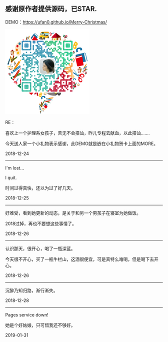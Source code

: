 感谢原作者提供源码，已STAR.
---
DEMO：https://ufan0.github.io/Merry-Christmas/

<img src="./demo.png">

RE：

喜欢上一个护理系女孩子，苦无不会搭讪，昨儿专程去献血，以此搭讪.......

今天送人家一个小礼物表示感谢，此DEMO就是嵌在小礼物贺卡上面的MORE。

2018-12-24

---

I'm lost...

I quit.

时间过得真快，还以为过了好几天。

2018-12-25

---

好难受，看到她更新的动态，是关于和另一个男孩子在寝室为她做饭。

2018过掉，再也不要想这些事情了。

2018-12-26

---

认识那天，很开心，喝了一瓶深蓝。

今天很不开心，买了一瓶牛栏山，这酒很便宜，可是真特么难喝，但是喝下去开心。

2018-12-26

---

沉醉乃知归路，渐行渐失。

2018-12-28

---

Pages service down!

她是个好姑娘，只可惜我还不够好。

2019-01-31
